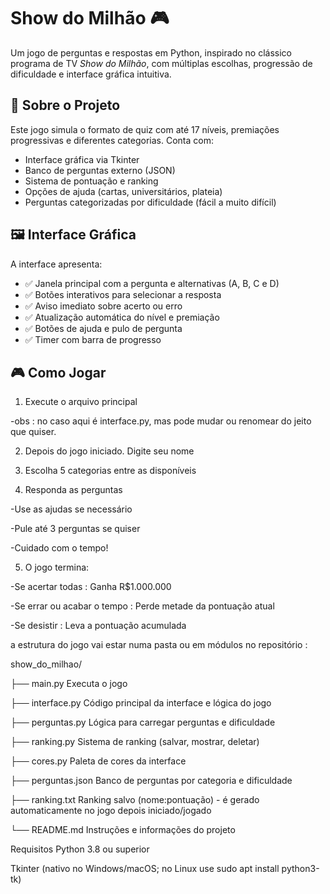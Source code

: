 # Show do Milhão 🎮

Um jogo de perguntas e respostas em Python, inspirado no clássico programa de TV *Show do Milhão*, com múltiplas escolhas, progressão de dificuldade e interface gráfica intuitiva.

## 📘 Sobre o Projeto

Este jogo simula o formato de quiz com até 17 níveis, premiações progressivas e diferentes categorias. Conta com:

- Interface gráfica via Tkinter
- Banco de perguntas externo (JSON)
- Sistema de pontuação e ranking
- Opções de ajuda (cartas, universitários, plateia)
- Perguntas categorizadas por dificuldade (fácil a muito difícil)

## 🖼 Interface Gráfica

A interface apresenta:

- ✅ Janela principal com a pergunta e alternativas (A, B, C e D)
- ✅ Botões interativos para selecionar a resposta
- ✅ Aviso imediato sobre acerto ou erro
- ✅ Atualização automática do nível e premiação
- ✅ Botões de ajuda e pulo de pergunta
- ✅ Timer com barra de progresso

## 🎮 Como Jogar

1. Execute o arquivo principal

 -obs : no caso aqui é interface.py, mas pode mudar ou renomear do jeito que quiser. 

2. Depois do jogo iniciado. Digite seu nome

3. Escolha 5 categorias entre as disponíveis

4. Responda as perguntas

 -Use as ajudas se necessário

 -Pule até 3 perguntas se quiser

 -Cuidado com o tempo!

5. O jogo termina:

 -Se acertar todas : Ganha R$1.000.000

 -Se errar ou acabar o tempo : Perde metade da pontuação atual

 -Se desistir : Leva a pontuação acumulada

a estrutura do jogo vai estar numa pasta ou em módulos no repositório :

show_do_milhao/

├── main.py                Executa o jogo

├── interface.py           Código principal da interface e lógica do jogo

├── perguntas.py           Lógica para carregar perguntas e dificuldade

├── ranking.py             Sistema de ranking (salvar, mostrar, deletar)

├── cores.py               Paleta de cores da interface

├── perguntas.json         Banco de perguntas por categoria e dificuldade

├── ranking.txt            Ranking salvo (nome:pontuação) - é gerado automaticamente no jogo depois iniciado/jogado

└── README.md              Instruções e informações do projeto

Requisitos
Python 3.8 ou superior

Tkinter (nativo no Windows/macOS; no Linux use sudo apt install python3-tk)
